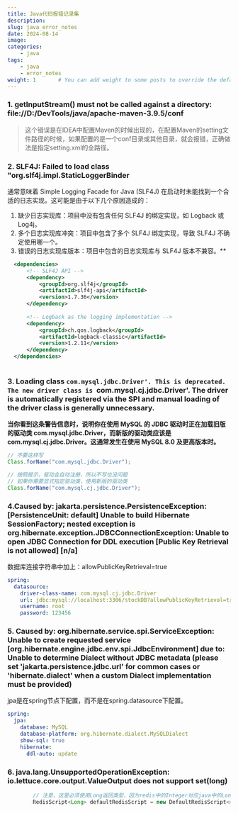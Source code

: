 ```yaml
---
title: Java代码报错记录集
description:
slug: java_error_notes
date: 2024-08-14
image: 
categories:
    - java
tags:
    - java
    - error_notes
weight: 1       # You can add weight to some posts to override the default sorting (date descending)
---
```


### 1. getInputStream() must not be called against a directory: file://D:/DevTools/java/apache-maven-3.9.5/conf
> 这个错误是在IDEA中配置Maven的时候出现的，在配置Maven的setting文件路径的时候，如果配置的是一个conf目录或其他目录，就会报错，正确做法是指定setting.xml的全路径。

### 2. SLF4J: Failed to load class "org.slf4j.impl.StaticLoggerBinder
通常意味着 Simple Logging Facade for Java (SLF4J) 在启动时未能找到一个合适的日志实现。这可能是由于以下几个原因造成的：
1. 缺少日志实现库：项目中没有包含任何 SLF4J 的绑定实现，如 Logback 或 Log4j。
2. 多个日志实现库冲突：项目中包含了多个 SLF4J 绑定实现，导致 SLF4J 不确定使用哪一个。
3. 错误的日志实现库版本：项目中包含的日志实现库与 SLF4J 版本不兼容。**

``` xml
  <dependencies>
      <!-- SLF4J API -->
      <dependency>
          <groupId>org.slf4j</groupId>
          <artifactId>slf4j-api</artifactId>
          <version>1.7.36</version>
      </dependency>
      
      <!-- Logback as the logging implementation -->
      <dependency>
          <groupId>ch.qos.logback</groupId>
          <artifactId>logback-classic</artifactId>
          <version>1.2.11</version>
      </dependency>
  </dependencies>
  
```

### 3. Loading class `com.mysql.jdbc.Driver'. This is deprecated. The new driver class is `com.mysql.cj.jdbc.Driver'. The driver is automatically registered via the SPI and manual loading of the driver class is generally unnecessary.
**当你看到这条警告信息时，说明你在使用 MySQL 的 JDBC 驱动时正在加载旧版的驱动类 com.mysql.jdbc.Driver，而新版的驱动类应该是 com.mysql.cj.jdbc.Driver。这通常发生在使用 MySQL 8.0 及更高版本时。**

```java
// 不要这样写
Class.forName("com.mysql.jdbc.Driver");

// 按照提示，驱动会自动注册，所以不写也没问题
// 如果你需要显式指定驱动类，使用新版的驱动类
Class.forName("com.mysql.cj.jdbc.Driver");
```

### 4.Caused by: jakarta.persistence.PersistenceException: [PersistenceUnit: default] Unable to build Hibernate SessionFactory; nested exception is org.hibernate.exception.JDBCConnectionException: Unable to open JDBC Connection for DDL execution [Public Key Retrieval is not allowed] [n/a]

数据库连接字符串中加上：allowPublicKeyRetrieval=true

``` yml
spring:
  datasource:
    driver-class-name: com.mysql.cj.jdbc.Driver
    url: jdbc:mysql://localhost:3306/stockDB?allowPublicKeyRetrieval=true&serverTimezone=Asia/Shanghai&useUnicode=true&characterEncoding=utf-8&useSSL=false
    username: root
    password: 123456
```

### 5. Caused by: org.hibernate.service.spi.ServiceException: Unable to create requested service [org.hibernate.engine.jdbc.env.spi.JdbcEnvironment] due to: Unable to determine Dialect without JDBC metadata (please set 'jakarta.persistence.jdbc.url' for common cases or 'hibernate.dialect' when a custom Dialect implementation must be provided)

jpa是在spring节点下配置，而不是在spring.datasource下配置。

```yml
spring:
  jpa:
    database: MySQL
    database-platform: org.hibernate.dialect.MySQLDialect
    show-sql: true
    hibernate:
      ddl-auto: update
```

### 6. java.lang.UnsupportedOperationException: io.lettuce.core.output.ValueOutput does not support set(long)

```java
        // 注意，这里必须使用Long返回类型，因为redis中的Integer对应java中的Long
        RedisScript<Long> defaultRedisScript = new DefaultRedisScript<>(luaScript, Long.class);

```